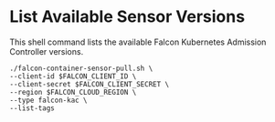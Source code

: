 # List Available Sensor Versions

This shell command lists the available Falcon Kubernetes Admission
Controller versions.

```shell
./falcon-container-sensor-pull.sh \
--client-id $FALCON_CLIENT_ID \
--client-secret $FALCON_CLIENT_SECRET \
--region $FALCON_CLOUD_REGION \
--type falcon-kac \
--list-tags
```
